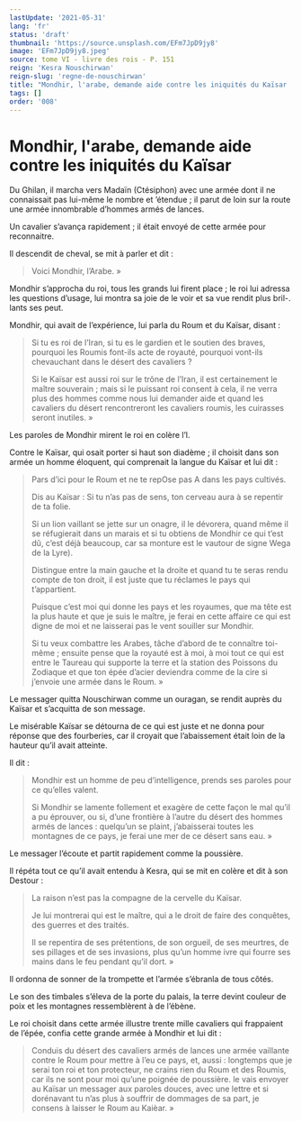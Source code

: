 ```yaml
---
lastUpdate: '2021-05-31'
lang: 'fr'
status: 'draft'
thumbnail: 'https://source.unsplash.com/EFm7JpD9jy8'
image: 'EFm7JpD9jy8.jpeg'
source: tome VI - livre des rois - P. 151
reign: 'Kesra Nouschirwan'
reign-slug: 'regne-de-nouschirwan'
title: "Mondhir, l'arabe, demande aide contre les iniquités du Kaïsar | Le Livre des Rois | Shâhnâmeh"
tags: []
order: '008'
---
```


<!-- LTeX: language=fr -->

# Mondhir, l'arabe, demande aide contre les iniquités du Kaïsar

Du Ghilan, il marcha vers Madaïn (Ctésiphon) avec une armée dont il ne connaissait pas lui-même le nombre et ’étendue ; il parut de loin sur la route une armée innombrable d’hommes armés de lances.

Un cavalier s’avança rapidement ; il était envoyé de cette armée pour reconnaitre.

Il descendit de cheval, se mit à parler et dit :

> Voici Mondhir, l’Arabe. »

Mondhir s’approcha du roi, tous les grands lui firent place ; le roi lui adressa les questions d’usage, lui montra sa joie de le voir et sa vue rendit plus bril-. lants ses peut.

Mondhir, qui avait de l’expérience, lui parla du Roum et du Kaïsar, disant :

> Si tu es roi de l’Iran, si tu es le gardien et le soutien des braves, pourquoi les Roumis font-ils acte de royauté, pourquoi vont-ils chevauchant dans le désert des cavaliers ?
>
> Si le Kaïsar est aussi roi sur le trône de l’Iran, il est certainement le maître souverain ; mais si le puissant roi consent à cela, il ne verra plus des hommes comme nous lui demander aide et quand les cavaliers du désert rencontreront les cavaliers roumis, les cuirasses seront inutiles. »

Les paroles de Mondhir mirent le roi en colère l’l.

Contre le Kaïsar, qui osait porter si haut son diadème ; il choisit dans son armée un homme éloquent, qui comprenait la langue du Kaïsar et lui dit :

> Pars d’ici pour le Roum et ne te repOse pas A dans les pays cultivés.
>
> Dis au Kaïsar : Si tu n’as pas de sens, ton cerveau aura à se repentir de ta folie.
>
> Si un lion vaillant se jette sur un onagre, il le dévorera, quand même il se réfugierait dans un marais et si tu obtiens de Mondhir ce qui t’est dû, c’est déjà beaucoup, car sa monture est le vautour de signe Wega de la Lyre).
>
> Distingue entre la main gauche et la droite et quand tu te seras rendu compte de ton droit, il est juste que tu réclames le pays qui t’appartient.
>
> Puisque c’est moi qui donne les pays et les royaumes, que ma tête est la plus haute et que je suis le maître, je ferai en cette affaire ce qui est digne de moi et ne laisserai pas le vent souiller sur Mondhir.
>
> Si tu veux combattre les Arabes, tâche d’abord de te connaître toi-même ; ensuite pense que la royauté est à moi, à moi tout ce qui est entre le Taureau qui supporte la terre et la station des Poissons du Zodiaque et que ton épée d’acier deviendra comme de la cire si j’envoie une armée dans le Roum. »

Le messager quitta Nouschirwan comme un ouragan, se rendit auprès du Kaïsar et s’acquitta de son message.

Le misérable Kaïsar se détourna de ce qui est juste et ne donna pour réponse que des fourberies, car il croyait que l’abaissement était loin de la hauteur qu’il avait atteinte.

Il dit :

> Mondhir est un homme de peu d’intelligence, prends ses paroles pour ce qu’elles valent.
>
> Si Mondhir se lamente follement et exagère de cette façon le mal qu’il a pu éprouver, ou si, d’une frontière à l’autre du désert des hommes armés de lances : quelqu’un se plaint, j’abaisserai toutes les montagnes de ce pays, je ferai une mer de ce désert sans eau. »

Le messager l’écoute et partit rapidement comme la poussière.

Il répéta tout ce qu’il avait entendu à Kesra, qui se mit en colère et dit à son Destour :

> La raison n’est pas la compagne de la cervelle du Kaïsar.
>
> Je lui montrerai qui est le maître, qui a le droit de faire des conquêtes, des guerres et des traités.
>
> Il se repentira de ses prétentions, de son orgueil, de ses meurtres, de ses pillages et de ses invasions, plus qu’un homme ivre qui fourre ses mains dans le feu pendant qu’il dort. »

Il ordonna de sonner de la trompette et l’armée s’ébranla de tous côtés.

Le son des timbales s’éleva de la porte du palais, la terre devint couleur de poix et les montagnes ressemblèrent à de l’ébène.

Le roi choisit dans cette armée illustre trente mille cavaliers qui frappaient de l’épée, confia cette grande armée à Mondhir et lui dit :

> Conduis du désert des cavaliers armés de lances une armée vaillante contre le Roum pour mettre à l’eu ce pays, et, aussi : longtemps que je serai ton roi et ton protecteur, ne crains rien du Roum et des Roumis, car ils ne sont pour moi qu’une poignée de poussière. le vais envoyer au Kaïsar un messager aux paroles douces, avec une lettre et si dorénavant tu n’as plus à souffrir de dommages de sa part, je consens à laisser le Roum au Kaièar. »
